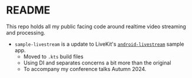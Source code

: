# README

This repo holds all my public facing code around realtime video streaming and processing.

- `sample-livestream` is a update to LiveKit's [`android-livestream`](https://github.com/livekit-examples/android-livestream) sample app.
  - Moved to `.kts` build files
  - Using DI and separates concerns a bit more than the original
  - To accompany my conference talks Autumn 2024.
